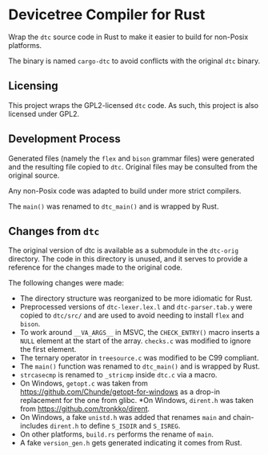 # Devicetree Compiler for Rust

Wrap the `dtc` source code in Rust to make it easier to build for non-Posix platforms.

The binary is named `cargo-dtc` to avoid conflicts with the original `dtc` binary.

## Licensing

This project wraps the GPL2-licensed `dtc` code. As such, this project is also licensed under GPL2.

## Development Process

Generated files (namely the `flex` and `bison` grammar files) were generated and the resulting file copied to `dtc`. Original files may be consulted from the original source.

Any non-Posix code was adapted to build under more strict compilers.

The `main()` was renamed to `dtc_main()` and is wrapped by Rust.

## Changes from `dtc`

The original version of dtc is available as a submodule in the `dtc-orig` directory. The code in this directory is unused, and it serves to provide a reference for the changes made to the original code.

The following changes were made:

* The directory structure was reorganized to be more idiomatic for Rust.
* Preprocessed versions of `dtc-lexer.lex.l` and `dtc-parser.tab.y` were copied to `dtc/src/` and are used to avoid needing to install `flex` and `bison`.
* To work around `__VA_ARGS__` in MSVC, the `CHECK_ENTRY()` macro inserts a `NULL` element at the start of the array. `checks.c` was modified to ignore the first element.
* The ternary operator in `treesource.c` was modified to be C99 compliant.
* The `main()` function was renamed to `dtc_main()` and is wrapped by Rust.
* `strcasecmp` is renamed to `_stricmp` inside `dtc.c` via a macro.
* On Windows, `getopt.c` was taken from <https://github.com/Chunde/getopt-for-windows> as a drop-in replacement for the one from glibc.
*On Windows,  `dirent.h` was taken from <https://github.com/tronkko/dirent>.
* On Windows, a fake `unistd.h` was added that renames `main` and chain-includes `dirent.h` to define `S_ISDIR` and `S_ISREG`.
* On other platforms, `build.rs` performs the rename of `main`.
* A fake `version_gen.h` gets generated indicating it comes from Rust.
